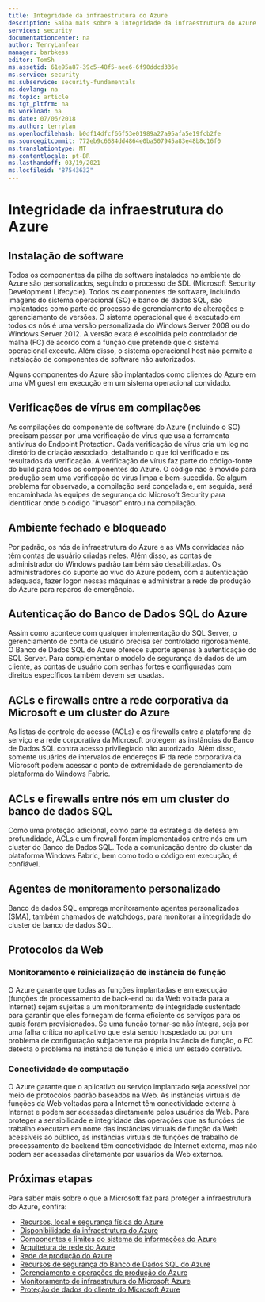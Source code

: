 ```yaml
---
title: Integridade da infraestrutura do Azure
description: Saiba mais sobre a integridade da infraestrutura do Azure e as etapas que a Microsoft leva para protegê-la, como verificações de vírus em builds de componentes de software.
services: security
documentationcenter: na
author: TerryLanfear
manager: barbkess
editor: TomSh
ms.assetid: 61e95a87-39c5-48f5-aee6-6f90ddcd336e
ms.service: security
ms.subservice: security-fundamentals
ms.devlang: na
ms.topic: article
ms.tgt_pltfrm: na
ms.workload: na
ms.date: 07/06/2018
ms.author: terrylan
ms.openlocfilehash: b0df14dfcf66f53e01989a27a95afa5e19fcb2fe
ms.sourcegitcommit: 772eb9c6684dd4864e0ba507945a83e48b8c16f0
ms.translationtype: MT
ms.contentlocale: pt-BR
ms.lasthandoff: 03/19/2021
ms.locfileid: "87543632"
---
```

# <a name="azure-infrastructure-integrity"></a>Integridade da infraestrutura do Azure

## <a name="software-installation"></a>Instalação de software
Todos os componentes da pilha de software instalados no ambiente do Azure são personalizados, seguindo o processo de SDL (Microsoft Security Development Lifecycle). Todos os componentes de software, incluindo imagens do sistema operacional (SO) e banco de dados SQL, são implantados como parte do processo de gerenciamento de alterações e gerenciamento de versões. O sistema operacional que é executado em todos os nós é uma versão personalizada do Windows Server 2008 ou do Windows Server 2012. A versão exata é escolhida pelo controlador de malha (FC) de acordo com a função que pretende que o sistema operacional execute. Além disso, o sistema operacional host não permite a instalação de componentes de software não autorizados.

Alguns componentes do Azure são implantados como clientes do Azure em uma VM guest em execução em um sistema operacional convidado.

## <a name="virus-scans-on-builds"></a>Verificações de vírus em compilações
As compilações do componente de software do Azure (incluindo o SO) precisam passar por uma verificação de vírus que usa a ferramenta antivírus do Endpoint Protection. Cada verificação de vírus cria um log no diretório de criação associado, detalhando o que foi verificado e os resultados da verificação. A verificação de vírus faz parte do código-fonte do build para todos os componentes do Azure. O código não é movido para produção sem uma verificação de vírus limpa e bem-sucedida. Se algum problema for observado, a compilação será congelada e, em seguida, será encaminhada às equipes de segurança do Microsoft Security para identificar onde o código "invasor" entrou na compilação.

## <a name="closed-and-locked-environment"></a>Ambiente fechado e bloqueado
Por padrão, os nós de infraestrutura do Azure e as VMs convidadas não têm contas de usuário criadas neles. Além disso, as contas de administrador do Windows padrão também são desabilitadas. Os administradores do suporte ao vivo do Azure podem, com a autenticação adequada, fazer logon nessas máquinas e administrar a rede de produção do Azure para reparos de emergência.

## <a name="azure-sql-database-authentication"></a>Autenticação do Banco de Dados SQL do Azure
Assim como acontece com qualquer implementação do SQL Server, o gerenciamento de conta de usuário precisa ser controlado rigorosamente. O Banco de Dados SQL do Azure oferece suporte apenas à autenticação do SQL Server. Para complementar o modelo de segurança de dados de um cliente, as contas de usuário com senhas fortes e configuradas com direitos específicos também devem ser usadas.

## <a name="acls-and-firewalls-between-the-microsoft-corporate-network-and-an-azure-cluster"></a>ACLs e firewalls entre a rede corporativa da Microsoft e um cluster do Azure
As listas de controle de acesso (ACLs) e os firewalls entre a plataforma de serviço e a rede corporativa da Microsoft protegem as instâncias do Banco de Dados SQL contra acesso privilegiado não autorizado. Além disso, somente usuários de intervalos de endereços IP da rede corporativa da Microsoft podem acessar o ponto de extremidade de gerenciamento de plataforma do Windows Fabric.

## <a name="acls-and-firewalls-between-nodes-in-a-sql-database-cluster"></a>ACLs e firewalls entre nós em um cluster do banco de dados SQL
Como uma proteção adicional, como parte da estratégia de defesa em profundidade, ACLs e um firewall foram implementados entre nós em um cluster do Banco de Dados SQL. Toda a comunicação dentro do cluster da plataforma Windows Fabric, bem como todo o código em execução, é confiável.

## <a name="custom-monitoring-agents"></a>Agentes de monitoramento personalizado
Banco de dados SQL emprega monitoramento agentes personalizados (SMA), também chamados de watchdogs, para monitorar a integridade do cluster de banco de dados SQL.

## <a name="web-protocols"></a>Protocolos da Web

### <a name="role-instance-monitoring-and-restart"></a>Monitoramento e reinicialização de instância de função
O Azure garante que todas as funções implantadas e em execução (funções de processamento de back-end ou da Web voltada para a Internet) sejam sujeitas a um monitoramento de integridade sustentado para garantir que eles forneçam de forma eficiente os serviços para os quais foram provisionados. Se uma função tornar-se não íntegra, seja por uma falha crítica no aplicativo que está sendo hospedado ou por um problema de configuração subjacente na própria instância de função, o FC detecta o problema na instância de função e inicia um estado corretivo.

### <a name="compute-connectivity"></a>Conectividade de computação
O Azure garante que o aplicativo ou serviço implantado seja acessível por meio de protocolos padrão baseados na Web. As instâncias virtuais de funções da Web voltadas para a Internet têm conectividade externa à Internet e podem ser acessadas diretamente pelos usuários da Web. Para proteger a sensibilidade e integridade das operações que as funções de trabalho executam em nome das instâncias virtuais de função da Web acessíveis ao público, as instâncias virtuais de funções de trabalho de processamento de backend têm conectividade de Internet externa, mas não podem ser acessadas diretamente por usuários da Web externos.

## <a name="next-steps"></a>Próximas etapas
Para saber mais sobre o que a Microsoft faz para proteger a infraestrutura do Azure, confira:

- [Recursos, local e segurança física do Azure](physical-security.md)
- [Disponibilidade da infraestrutura do Azure](infrastructure-availability.md)
- [Componentes e limites do sistema de informações do Azure](infrastructure-components.md)
- [Arquitetura de rede do Azure](infrastructure-network.md)
- [Rede de produção do Azure](production-network.md)
- [Recursos de segurança do Banco de Dados SQL do Azure](infrastructure-sql.md)
- [Gerenciamento e operações de produção do Azure](infrastructure-operations.md)
- [Monitoramento de infraestrutura do Microsoft Azure](infrastructure-monitoring.md)
- [Proteção de dados do cliente do Microsoft Azure](protection-customer-data.md)
